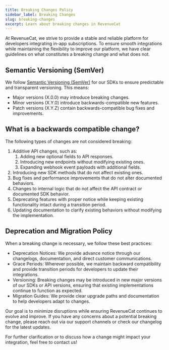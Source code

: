 ```yaml
---
title: Breaking Changes Policy
sidebar_label: Breaking Changes
slug: breaking-changes
excerpt: Learn about breaking changes in RevenueCat
---
```


At RevenueCat, we strive to provide a stable and reliable platform for developers integrating in-app subscriptions. To ensure smooth integrations while maintaining the flexibility to improve our platform, we have clear guidelines on what constitutes a breaking change and what does not.

## Semantic Versioning (SemVer)

We follow [Semantic Versioning (SemVer)](https://semver.org/) for our SDKs to ensure predictable and transparent versioning. This means:

- Major versions (X.0.0) may introduce breaking changes.
- Minor versions (X.Y.0) introduce backwards-compatible new features.
- Patch versions (X.Y.Z) contain backwards-compatible bug fixes and improvements.

## What is a backwards compatible change?

The following types of changes are not considered breaking:

1. Additive API changes, such as:
    1. Adding new optional fields to API responses.
    2. Introducing new endpoints without modifying existing ones.
    3. Expanding webhook event payloads with additional fields.
2. Introducing new SDK methods that do not affect existing ones.
3. Bug fixes and performance improvements that do not alter documented behaviors.
4. Changes to internal logic that do not affect the API contract or documented SDK behavior.
5. Deprecating features with proper notice while keeping existing functionality intact during a transition period.
6. Updating documentation to clarify existing behaviors without modifying the implementation.

## Deprecation and Migration Policy

When a breaking change is necessary, we follow these best practices:

- Deprecation Notices: We provide advance notice through our changelogs, documentation, and direct customer communications.
- Grace Periods: Wherever possible, we maintain backward compatibility and provide transition periods for developers to update their integrations.
- Versioning: Breaking changes may be introduced in new major versions of our SDKs or API versions, ensuring that existing implementations continue to function as expected.
- Migration Guides: We provide clear upgrade paths and documentation to help developers adapt to changes.

Our goal is to minimize disruptions while ensuring RevenueCat continues to evolve and improve. If you have any concerns about a potential breaking change, please reach out via our support channels or check our changelog for the latest updates.

For further clarification or to discuss how a change might impact your integration, feel free to contact us!

